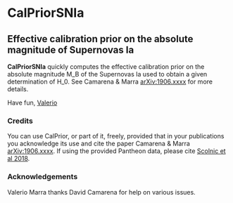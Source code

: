 # **CalPriorSNIa**
## Effective calibration prior on the absolute magnitude of Supernovas Ia

**CalPriorSNIa** quickly computes the effective calibration prior on the absolute magnitude M_B of the Supernovas Ia used to obtain a given determination of H_0. See Camarena & Marra [arXiv:1906.xxxx](https://arxiv.org/abs/1805.09900) for more details.

Have fun,
[Valerio](http://inspirehep.net/author/profile/V.Marra.1)


### Credits

You can use CalPrior, or part of it, freely, provided that in your publications you acknowledge its use and cite the paper Camarena & Marra [arXiv:1906.xxxx](https://arxiv.org/abs/1805.09900).
If using the provided Pantheon data, please cite [Scolnic et al 2018](https://arxiv.org/abs/1710.00845).



### Acknowledgements

Valerio Marra thanks David Camarena for help on various issues.
